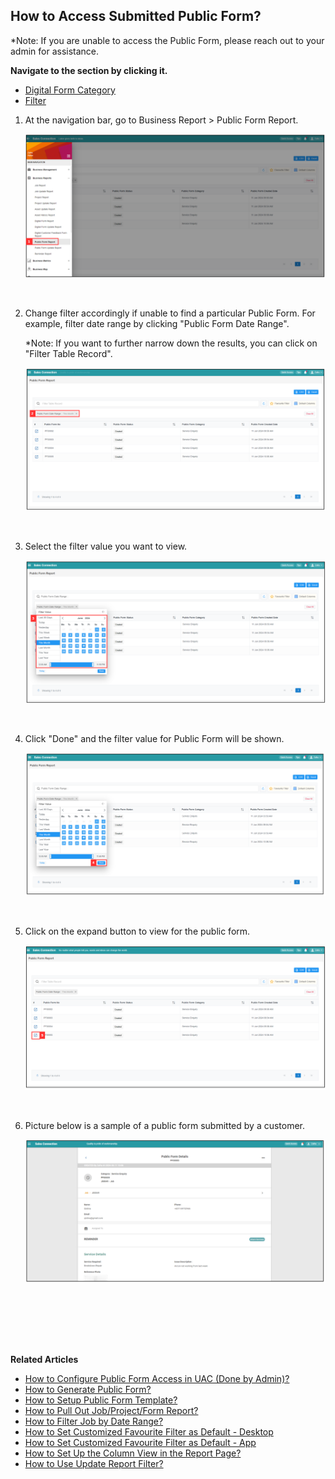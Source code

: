 ## How to Access Submitted Public Form?

*Note: If you are unable to access the Public Form, please reach out to your admin for assistance.

**Navigate to the section by clicking it.**<br>

- [Digital Form Category](#section1)<br>
- [Filter](#section2)<br>

1. At the navigation bar, go to Business Report > Public Form Report.

   <p align="center">
      <img src="img/View_Submitted_Public_Form_Step_1.png" alt="Access Submitted Public Form Step 1">
   </p><br>

2. Change filter accordingly if unable to find a particular Public Form. For example, filter date range by clicking "Public Form Date Range".

   *Note: If you want to further narrow down the results, you can click on "Filter Table Record".
   <p align="center">
      <img src="img/View_Submitted_Public_Form_Step_2.png" alt="Access Submitted Public Form Step 2">
   </p><br>

3. Select the filter value you want to view.

   <p align="center">
      <img src="img/View_Submitted_Public_Form_Step_3.png" alt="Access Submitted Public Form Step 3">
   </p><br>

4. Click "Done" and the filter value for Public Form will be shown.

   <p align="center">
      <img src="img/View_Submitted_Public_Form_Step_4.png" alt="Access Submitted Public Form Step 4">
   </p><br>

5. Click on the expand button to view for the public form.

   <p align="center">
      <img src="img/View_Submitted_Public_Form_Step_5.png" alt="Access Submitted Public Form Step 5">
   </p><br>

6. Picture below is a sample of a public form submitted by a customer.

   <p align="center">
      <img src="img/View_Submitted_Public_Form_Step_6.png" alt="Access Submitted Public Form Step 6">
   </p><br>

<br><br><br>

**Related Articles**
- [How to Configure Public Form Access in UAC (Done by Admin)?](Configure_Public_Form_Access_in_UAC.md)
- [How to Generate Public Form?](Creation_of_Public_Form.md)
- [How to Setup Public Form Template?](Setup_Public_Form_Template_Page.md)
- [How to Pull Out Job/Project/Form Report?](Export_Report.md)
- [How to Filter Job by Date Range?](Job_Filter_by_Date_Range.md)
- [How to Set Customized Favourite Filter as Default - Desktop ](Default_Favourite_Filter.md)
- [How to Set Customized Favourite Filter as Default - App ](Default_Favourite_Filter_App.md)
- [How to Set Up the Column View in the Report Page?](How_to_Set_Up_the_Column_View_in_the_Report_Page.md)
- [How to Use Update Report Filter?](Job_Update_Report_Filter.md)
